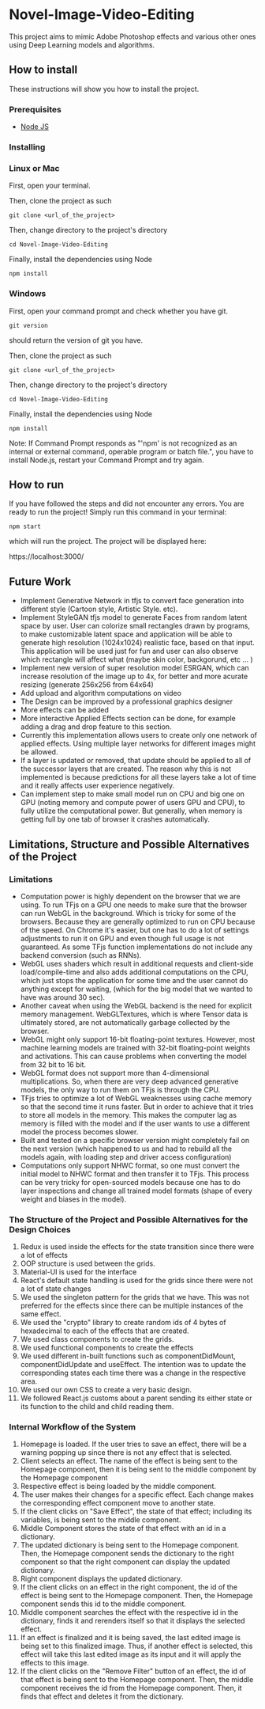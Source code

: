 # Novel-Image-Video-Editing

This project aims to mimic Adobe Photoshop effects and various other ones using Deep Learning models and algorithms. 

## How to install

These instructions will show you how to install the project. 

### Prerequisites

- [Node JS](https://nodejs.org/en/download/)

### Installing

### Linux or Mac

First, open your terminal. 

Then, clone the project as such

```
git clone <url_of_the_project>
```

Then, change directory to the project's directory
```
cd Novel-Image-Video-Editing
```

Finally, install the dependencies using Node

```
npm install
```
### Windows

First, open your command prompt and check whether you have git. 

```
git version
```

should return the version of git you have.

Then, clone the project as such

```
git clone <url_of_the_project>
```

Then, change directory to the project's directory
```
cd Novel-Image-Video-Editing
```

Finally, install the dependencies using Node

```
npm install
```

Note: If Command Prompt responds as "'npm' is not recognized as an internal or external command, operable program or batch file.", you have to install Node.js, restart your Command Prompt and try again.

## How to run

If you have followed the steps and did not encounter any errors. You are ready to run the project! Simply run this command in your terminal:

```
npm start
```

which will run the project. The project will be displayed here:

https://localhost:3000/

## Future Work

* Implement Generative Network in tfjs to convert face generation into
different style (Cartoon style, Artistic Style. etc).
* Implement StyleGAN tfjs model to generate Faces from random latent
space by user. User can colorize small rectangles drawn by programs, to make customizable latent space and application will be able to
generate high resolution (1024x1024) realistic face, based on that input. This application will be used just for fun and user can also observe
which rectangle will affect what (maybe skin color, backgorund, etc ... ) 
* Implement new version of super resolution model ESRGAN, which can
increase resolution of the image up to 4x, for better and more acurate resizing (generate 256x256 from 64x64)
* Add upload and algorithm computations on video
* The Design can be improved by a professional graphics designer
* More effects can be added
* More interactive Applied Effects section can be done, for example adding a
drag and drop feature to this section.
* Currently this implementation allows users to create only one network of
applied effects. Using multiple layer networks for different images might be
allowed.
* If a layer is updated or removed, that update should be applied to all of the
successor layers that are created. The reason why this is not implemented
is because predictions for all these layers take a lot of time and it really
affects user experience negatively.
* Can implement step to make small model run on CPU and big one on GPU (noting memory and compute power of users GPU and CPU), to fully utilize the computational power. But generally, when memory is getting full by one tab of browser it crashes automatically. 

## Limitations, Structure and Possible Alternatives of the Project

### Limitations

* Computation power is highly dependent on the browser that we are using. To run TFjs on a GPU one needs to make sure that the browser can run WebGL in the background. Which is tricky for some of the browsers. Because they are generally optimized to run on CPU because of the speed. On Chrome it's easier, but one has to do a lot of settings adjustments to run it on GPU and even though full usage is not guaranteed. As some TFjs function implementations do not include any backend conversion (such as RNNs). 
* WebGL uses shaders which result in additional requests and client-side load/compile-time and also adds additional computations on the CPU, which just stops the application for some time and the user cannot do anything except for waiting, (which for the big model that we wanted to have was around 30 sec).
* Another caveat when using the WebGL backend is the need for explicit memory management. WebGLTextures, which is where Tensor data is ultimately stored, are not automatically garbage collected by the browser.
* WebGL might only support 16-bit floating-point textures. However, most machine learning models are trained with 32-bit floating-point weights and activations. This can cause problems when converting the model from 32 bit to 16 bit.
* WebGL format does not support more than 4-dimensional multiplications. So, when there are very deep advanced generative models, the only way to run them on TFjs is through the CPU.
* TFjs tries to optimize a lot of WebGL weaknesses using cache memory so that the second time it runs faster. But in order to achieve that it tries to store all models in the memory. This makes the computer lag as memory is filled with the model and if the user wants to use a different model the process becomes slower.
* Built and tested on a specific browser version might completely fail on the next version (which happened to us and had to rebuild all the models again, with loading step and driver access configuration)
* Computations only support NHWC format, so one must convert the initial model to NHWC format and then transfer it to TFjs. This process can be very tricky for open-sourced models because one has to do layer inspections and change all trained model formats (shape of every weight and biases in the model).

### The Structure of the Project and Possible Alternatives for the Design Choices

1. Redux is used inside the effects for the state transition since there were a lot of effects
2. OOP structure is used between the grids.
3. Material-UI is used for the interface
4. React's default state handling is used for the grids since there were not a lot of state changes
5. We used the singleton pattern for the grids that we have. This was not preferred for the effects since there can be multiple instances of the same effect.
6. We used the "crypto" library to create random ids of 4 bytes of hexadecimal to each of the effects that are created.
7. We used class components to create the grids.
8. We used functional components to create the effects
9. We used different in-built functions such as componentDidMount, componentDidUpdate and useEffect. The intention was to update the corresponding states each time there was a change in the respective area.
10. We used our own CSS to create a very basic design.
11. We followed React.js customs about a parent sending its either state or its function to the child and child reading them.

### Internal Workflow of the System

1. Homepage is loaded. If the user tries to save an effect, there will be a warning popping up since there is not any effect that is selected.
2. Client selects an effect. The name of the effect is being sent to the Homepage component, then it is being sent to the middle component by the Homepage component
3. Respective effect is being loaded by the middle component.
4. The user makes their changes for a specific effect. Each change makes the corresponding effect component move to another state.
5. If the client clicks on "Save Effect", the state of that effect; including its variables, is being sent to the middle component.
6. Middle Component stores the state of that effect with an id in a dictionary.
7. The updated dictionary is being sent to the Homepage component. Then, the Homepage component sends the dictionary to the right component so that the right component can display the updated dictionary.
8. Right component displays the updated dictionary.
9. If the client clicks on an effect in the right component, the id of the effect is being sent to the Homepage component. Then, the Homepage component sends this id to the middle component.
10. Middle component searches the effect with the respective id in the dictionary, finds it and rerenders itself so that it displays the selected effect.
11. If an effect is finalized and it is being saved, the last edited image is being set to this finalized image. Thus, if another effect is selected, this effect will take this last edited image as its input and it will apply the effects to this image.
12. If the client clicks on the "Remove Filter" button of an effect, the id of that effect is being sent to the Homepage component. Then, the middle component receives the id from the Homepage component. Then, it finds that effect and deletes it from the dictionary.




